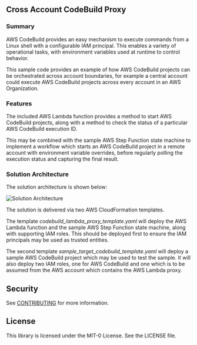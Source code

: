 ## Cross Account CodeBuild Proxy

### Summary

AWS CodeBuild provides an easy mechanism to execute commands from a Linux shell with a configurable IAM principal. This enables a variety of operational tasks, with environment variables used at runtime to control behavior.

This sample code provides an example of how AWS CodeBuild projects can be orchestrated across account boundaries, for example a central account could execute AWS CodeBuild projects across every account in an AWS Organization.

### Features

The included AWS Lambda function provides a method to start AWS CodeBuild projects, along with a method to check the status of a particular AWS CodeBuild execution ID.

This may be combined with the sample AWS Step Function state machine to implement a workflow which starts an AWS CodeBuild project in a remote account with environment variable overrides, before regularly polling the execution status and capturing the final result. 

### Solution Architecture

The solution architecture is shown below:

![Solution Architecture](https://github.com/aws-samples/cross-account-codebuild-proxy/blob/main/docs/Solution-Architecture-Diagram.png)

The solution is delivered via two AWS CloudFormation templates. 

The template *codebuild_lambda_proxy_template.yaml* will deploy the AWS Lambda function and the sample AWS Step Function state machine, along with supporting IAM roles. This should be deployed first to ensure the IAM principals may be used as trusted entities. 

The second template *sample_target_codebuild_template.yaml* will deploy a sample AWS CodeBuild project which may be used to test the sample. It will also deploy two IAM roles, one for AWS CodeBuild and one which is to be assumed from the AWS account which contains the AWS Lambda proxy. 

## Security

See [CONTRIBUTING](CONTRIBUTING.md#security-issue-notifications) for more information.

## License

This library is licensed under the MIT-0 License. See the LICENSE file.

